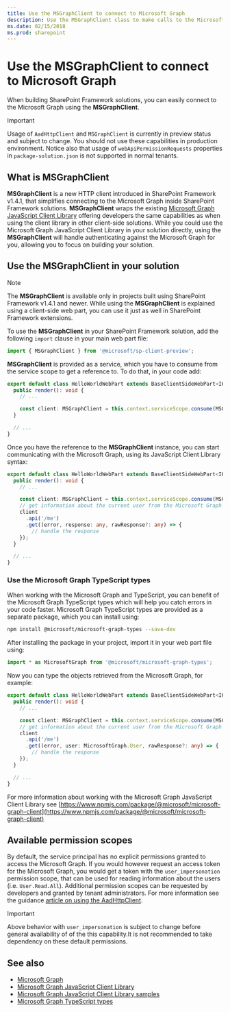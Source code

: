 ```yaml
---
title: Use the MSGraphClient to connect to Microsoft Graph
description: Use the MSGraphClient class to make calls to the Microsoft Graph REST API.
ms.date: 02/15/2018
ms.prod: sharepoint
---
```


# Use the MSGraphClient to connect to Microsoft Graph

When building SharePoint Framework solutions, you can easily connect to the Microsoft Graph using the **MSGraphClient**.

> [!IMPORTANT]
> Usage of `AadHttpClient` and `MSGraphClient` is currently in preview status and subject to change. You should not use these capabilities in production environment. Notice also that usage of `webApiPermissionRequests` properties in `package-solution.json` is not supported in normal tenants.

## What is MSGraphClient

**MSGraphClient** is a new HTTP client introduced in SharePoint Framework v1.4.1, that simplifies connecting to the Microsoft Graph inside SharePoint Framework solutions. **MSGraphClient** wraps the existing [Microsoft Graph JavaScript Client Library](https://www.npmjs.com/package/@microsoft/microsoft-graph-client) offering developers the same capabilities as when using the client library in other client-side solutions. While you could use the Microsoft Graph JavaScript Client Library in your solution directly, using the **MSGraphClient** will handle authenticating against the Microsoft Graph for you, allowing you to focus on building your solution.

## Use the MSGraphClient in your solution

> [!NOTE]
> The **MSGraphClient** is available only in projects built using SharePoint Framework v1.4.1 and newer. While using the **MSGraphClient** is explained using a client-side web part, you can use it just as well in SharePoint Framework extensions.

To use the **MSGraphClient** in your SharePoint Framework solution, add the following `import` clause in your main web part file:

```ts
import { MSGraphClient } from '@microsoft/sp-client-preview';
```

**MSGraphClient** is provided as a service, which you have to consume from the service scope to get a reference to. To do that, in your code add:

```ts
export default class HelloWorldWebPart extends BaseClientSideWebPart<IHelloWorldWebPartProps> {
  public render(): void {
    // ...

    const client: MSGraphClient = this.context.serviceScope.consume(MSGraphClient.serviceKey);
  }

  // ...
}
```

Once you have the reference to the **MSGraphClient** instance, you can start communicating with the Microsoft Graph, using its JavaScript Client Library syntax:

```ts
export default class HelloWorldWebPart extends BaseClientSideWebPart<IHelloWorldWebPartProps> {
  public render(): void {
    // ...

    const client: MSGraphClient = this.context.serviceScope.consume(MSGraphClient.serviceKey);
    // get information about the current user from the Microsoft Graph
    client
      .api('/me')
      .get((error, response: any, rawResponse?: any) => {
        // handle the response
    });
  }

  // ...
}
```

### Use the Microsoft Graph TypeScript types

When working with the Microsoft Graph and TypeScript, you can benefit of the Microsoft Graph TypeScript types which will help you catch errors in your code faster. Microsoft Graph TypeScript types are provided as a separate package, which you can install using:

```sh
npm install @microsoft/microsoft-graph-types --save-dev
```

After installing the package in your project, import it in your web part file using:

```ts
import * as MicrosoftGraph from '@microsoft/microsoft-graph-types';
```

Now you can type the objects retrieved from the Microsoft Graph, for example:

```ts
export default class HelloWorldWebPart extends BaseClientSideWebPart<IHelloWorldWebPartProps> {
  public render(): void {
    // ...

    const client: MSGraphClient = this.context.serviceScope.consume(MSGraphClient.serviceKey);
    // get information about the current user from the Microsoft Graph
    client
      .api('/me')
      .get((error, user: MicrosoftGraph.User, rawResponse?: any) => {
        // handle the response
    });
  }

  // ...
}
```

For more information about working with the Microsoft Graph JavaScript Client Library see [https://www.npmjs.com/package/@microsoft/microsoft-graph-client](https://www.npmjs.com/package/@microsoft/microsoft-graph-client)

## Available permission scopes

By default, the service principal has no explicit permissions granted to access the Microsoft Graph. If you would however request an access token for the Microsoft Graph, you would get a token with the `user_impersonation` permission scope, that can be used for reading information about the users (i.e. `User.Read.All`). Additional permission scopes can be requested by developers and granted by tenant administrators. For more information see the guidance [article on using the AadHttpClient](./use-aadhttpclient.md).

> [!IMPORTANT]
> Above behavior with  `user_impersonation` is subject to change before general availability of of the this capability.It is not recommended to take dependency on these default permissions.

## See also

- [Microsoft Graph](https://graph.microsoft.com)
- [Microsoft Graph JavaScript Client Library](https://www.npmjs.com/package/@microsoft/microsoft-graph-client)
- [Microsoft Graph JavaScript Client Library samples](https://github.com/microsoftgraph/msgraph-sdk-javascript/tree/master/samples)
- [Microsoft Graph TypeScript types](https://www.npmjs.com/package/@microsoft/microsoft-graph-types)